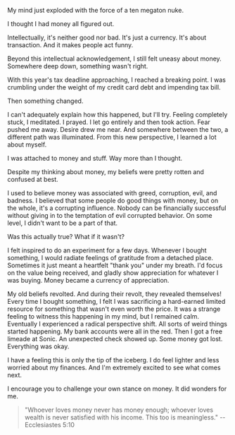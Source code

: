 My mind just exploded with the force of a ten megaton nuke.

I thought I had money all figured out.

Intellectually, it's neither good nor bad. It's just a currency. It's about transaction. And it makes people act funny.

Beyond this intellectual acknowledgement, I still felt uneasy about money. Somewhere deep down, something wasn't right.

With this year's tax deadline approaching, I reached a breaking point. I was crumbling under the weight of my credit card debt and impending tax bill.

Then something changed.

I can't adequately explain how this happened, but I'll try. Feeling completely stuck, I meditated. I prayed. I let go entirely and then took action. Fear pushed me away. Desire drew me near. And somewhere between the two, a different path was illuminated. From this new perspective, I learned a lot about myself.

I was attached to money and stuff. Way more than I thought.

Despite my thinking about money, my beliefs were pretty rotten and confused at best.

I used to believe money was associated with greed, corruption, evil, and badness. I believed that some people do good things with money, but on the whole, it's a corrupting influence. Nobody can be financially successful without giving in to the temptation of evil corrupted behavior. On some level, I didn't want to be a part of that.

Was this actually true? What if it wasn't?

I felt inspired to do an experiment for a few days. Whenever I bought something, I would radiate feelings of gratitude from a detached place. Sometimes it just meant a heartfelt "thank you" under my breath. I'd focus on the value being received, and gladly show appreciation for whatever I was buying. Money became a currency of appreciation.

My old beliefs revolted. And during their revolt, they revealed themselves! Every time I bought something, I felt I was sacrificing a hard-earned limited resource for something that wasn't even worth the price. It was a strange feeling to witness this happening in my mind, but I remained calm. Eventually I experienced a radical perspective shift. All sorts of weird things started happening. My bank accounts were all in the red. Then I got a free limeade at Sonic. An unexpected check showed up. Some money got lost. Everything was okay.

I have a feeling this is only the tip of the iceberg. I do feel lighter and less worried about my finances. And I'm extremely excited to see what comes next.

I encourage you to challenge your own stance on money. It did wonders for me.

>"Whoever loves money never has money enough; whoever loves wealth is never satisfied with his income. This too is meaningless." -- Ecclesiastes 5:10